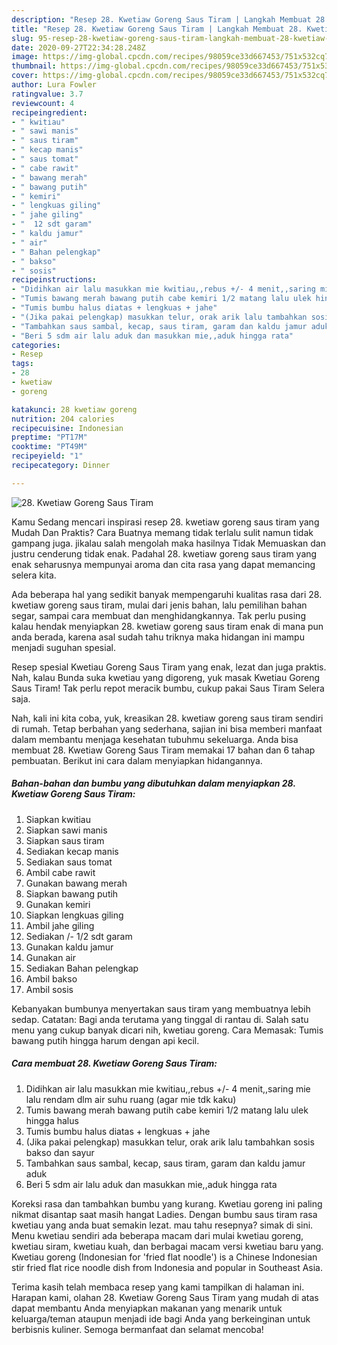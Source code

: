 ```yaml
---
description: "Resep 28. Kwetiaw Goreng Saus Tiram | Langkah Membuat 28. Kwetiaw Goreng Saus Tiram Yang Enak Dan Lezat"
title: "Resep 28. Kwetiaw Goreng Saus Tiram | Langkah Membuat 28. Kwetiaw Goreng Saus Tiram Yang Enak Dan Lezat"
slug: 95-resep-28-kwetiaw-goreng-saus-tiram-langkah-membuat-28-kwetiaw-goreng-saus-tiram-yang-enak-dan-lezat
date: 2020-09-27T22:34:28.248Z
image: https://img-global.cpcdn.com/recipes/98059ce33d667453/751x532cq70/28-kwetiaw-goreng-saus-tiram-foto-resep-utama.jpg
thumbnail: https://img-global.cpcdn.com/recipes/98059ce33d667453/751x532cq70/28-kwetiaw-goreng-saus-tiram-foto-resep-utama.jpg
cover: https://img-global.cpcdn.com/recipes/98059ce33d667453/751x532cq70/28-kwetiaw-goreng-saus-tiram-foto-resep-utama.jpg
author: Lura Fowler
ratingvalue: 3.7
reviewcount: 4
recipeingredient:
- " kwitiau"
- " sawi manis"
- " saus tiram"
- " kecap manis"
- " saus tomat"
- " cabe rawit"
- " bawang merah"
- " bawang putih"
- " kemiri"
- " lengkuas giling"
- " jahe giling"
- "  12 sdt garam"
- " kaldu jamur"
- " air"
- " Bahan pelengkap"
- " bakso"
- " sosis"
recipeinstructions:
- "Didihkan air lalu masukkan mie kwitiau,,rebus +/- 4 menit,,saring mie lalu rendam dlm air suhu ruang (agar mie tdk kaku)"
- "Tumis bawang merah bawang putih cabe kemiri 1/2 matang lalu ulek hingga halus"
- "Tumis bumbu halus diatas + lengkuas + jahe"
- "(Jika pakai pelengkap) masukkan telur, orak arik lalu tambahkan sosis bakso dan sayur"
- "Tambahkan saus sambal, kecap, saus tiram, garam dan kaldu jamur aduk"
- "Beri 5 sdm air lalu aduk dan masukkan mie,,aduk hingga rata"
categories:
- Resep
tags:
- 28
- kwetiaw
- goreng

katakunci: 28 kwetiaw goreng 
nutrition: 204 calories
recipecuisine: Indonesian
preptime: "PT17M"
cooktime: "PT49M"
recipeyield: "1"
recipecategory: Dinner

---
```



![28. Kwetiaw Goreng Saus Tiram](https://img-global.cpcdn.com/recipes/98059ce33d667453/751x532cq70/28-kwetiaw-goreng-saus-tiram-foto-resep-utama.jpg)

Kamu Sedang mencari inspirasi resep 28. kwetiaw goreng saus tiram yang Mudah Dan Praktis? Cara Buatnya memang tidak terlalu sulit namun tidak gampang juga. jikalau salah mengolah maka hasilnya Tidak Memuaskan dan justru cenderung tidak enak. Padahal 28. kwetiaw goreng saus tiram yang enak seharusnya mempunyai aroma dan cita rasa yang dapat memancing selera kita.

Ada beberapa hal yang sedikit banyak mempengaruhi kualitas rasa dari 28. kwetiaw goreng saus tiram, mulai dari jenis bahan, lalu pemilihan bahan segar, sampai cara membuat dan menghidangkannya. Tak perlu pusing kalau hendak menyiapkan 28. kwetiaw goreng saus tiram enak di mana pun anda berada, karena asal sudah tahu triknya maka hidangan ini mampu menjadi suguhan spesial.

Resep spesial Kwetiau Goreng Saus Tiram yang enak, lezat dan juga praktis. Nah, kalau Bunda suka kwetiau yang digoreng, yuk masak Kwetiau Goreng Saus Tiram! Tak perlu repot meracik bumbu, cukup pakai Saus Tiram Selera saja.


Nah, kali ini kita coba, yuk, kreasikan 28. kwetiaw goreng saus tiram sendiri di rumah. Tetap berbahan yang sederhana, sajian ini bisa memberi manfaat dalam membantu menjaga kesehatan tubuhmu sekeluarga. Anda bisa membuat 28. Kwetiaw Goreng Saus Tiram memakai 17 bahan dan 6 tahap pembuatan. Berikut ini cara dalam menyiapkan hidangannya.

<!--inarticleads1-->

##### Bahan-bahan dan bumbu yang dibutuhkan dalam menyiapkan 28. Kwetiaw Goreng Saus Tiram:

1. Siapkan  kwitiau
1. Siapkan  sawi manis
1. Siapkan  saus tiram
1. Sediakan  kecap manis
1. Sediakan  saus tomat
1. Ambil  cabe rawit
1. Gunakan  bawang merah
1. Siapkan  bawang putih
1. Gunakan  kemiri
1. Siapkan  lengkuas giling
1. Ambil  jahe giling
1. Sediakan  /- 1/2 sdt garam
1. Gunakan  kaldu jamur
1. Gunakan  air
1. Sediakan  Bahan pelengkap
1. Ambil  bakso
1. Ambil  sosis


Kebanyakan bumbunya menyertakan saus tiram yang membuatnya lebih sedap. Catatan: Bagi anda terutama yang tinggal di rantau di. Salah satu menu yang cukup banyak dicari nih, kwetiau goreng. Cara Memasak: Tumis bawang putih hingga harum dengan api kecil. 

<!--inarticleads2-->

##### Cara membuat 28. Kwetiaw Goreng Saus Tiram:

1. Didihkan air lalu masukkan mie kwitiau,,rebus +/- 4 menit,,saring mie lalu rendam dlm air suhu ruang (agar mie tdk kaku)
1. Tumis bawang merah bawang putih cabe kemiri 1/2 matang lalu ulek hingga halus
1. Tumis bumbu halus diatas + lengkuas + jahe
1. (Jika pakai pelengkap) masukkan telur, orak arik lalu tambahkan sosis bakso dan sayur
1. Tambahkan saus sambal, kecap, saus tiram, garam dan kaldu jamur aduk
1. Beri 5 sdm air lalu aduk dan masukkan mie,,aduk hingga rata


Koreksi rasa dan tambahkan bumbu yang kurang. Kwetiau goreng ini paling nikmat disantap saat masih hangat Ladies. Dengan bumbu saus tiram rasa kwetiau yang anda buat semakin lezat. mau tahu resepnya? simak di sini. Menu kwetiau sendiri ada beberapa macam dari mulai kwetiau goreng, kwetiau siram, kwetiau kuah, dan berbagai macam versi kwetiau baru yang. Kwetiau goreng (Indonesian for &#39;fried flat noodle&#39;) is a Chinese Indonesian stir fried flat rice noodle dish from Indonesia and popular in Southeast Asia. 

Terima kasih telah membaca resep yang kami tampilkan di halaman ini. Harapan kami, olahan 28. Kwetiaw Goreng Saus Tiram yang mudah di atas dapat membantu Anda menyiapkan makanan yang menarik untuk keluarga/teman ataupun menjadi ide bagi Anda yang berkeinginan untuk berbisnis kuliner. Semoga bermanfaat dan selamat mencoba!
